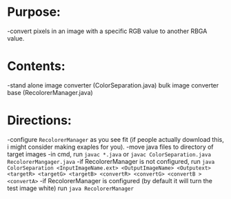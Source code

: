 # Purpose: 
-convert pixels in an image with a specific RGB value to another RBGA value.

# Contents: 
-stand alone image converter (ColorSeparation.java)
bulk image converter base (RecolorerManager.java)

# Directions: 
-configure `RecolorerManager` as you see fit (if people actually download this, i might consider making exaples for you). 
-move java files to directory of target images 
-in cmd, run `javac *.java` or `javac ColorSeparation.java RecolorerMangager.java` 
-if RecolorerManager is not configured, run `java ColorSeparation <InputImageName.ext> <OutputImageName> <Outputext> <targetR> <targetG> <targetB> <convertR> <convertG> <convertB > <convertA>` 
-if RecolorerManager is configured (by default it will turn the test image white) run `java RecolorerManager` 
